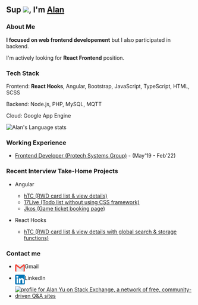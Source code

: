 ## Sup <img src="https://github.com/TheDudeThatCode/TheDudeThatCode/blob/master/Assets/Hi.gif" width="29px">, I'm [Alan](https://www.linkedin.com/in/alan-yu-4218b9b4/) 

### About Me

**I focused on web frontend developement** but I also participated in backend.

I'm actively looking for **React Frontend** position.

### Tech Stack

Frontend: **React Hooks**, Angular, Bootstrap, JavaScript, TypeScript, HTML, SCSS

Backend: Node.js, PHP, MySQL, MQTT

Cloud: Google App Engine

![Alan's Language stats](https://github-readme-stats.vercel.app/api/top-langs/?username=imgonewild&langs_count=4)

### Working Experience
- [Frontend Developer (Protech Systems Group)](https://www.protech.com.tw/Home/home_us.asp) - (May'19 - Feb'22)

### Recent Interview Take-Home Projects
* Angular
  - [hTC (RWD card list & view details)](https://github.com/imgonewild/htc)
  - [17Live (Todo list without using CSS framework)](https://github.com/imgonewild/17live)
  - [Jkos (Game ticket booking page)](https://github.com/imgonewild/jkos)

* React Hooks
  - [hTC (RWD card list & view details with global search & storage functions)](https://github.com/imgonewild/htc-react-hooks)

### Contact me

* Gmail <a href="mailto:kaisite2004@gmail.com">
  <img align="left" width="26px" height="26px" src="https://github.com/imgonewild/imgonewild/blob/main/assets/Gmail.svg" />  
</a>

* LinkedIn <a href="https://www.linkedin.com/in/alan-yu-4218b9b4/">
  <img align="left" width="26px" height="26px" src="https://github.com/imgonewild/imgonewild/blob/main/assets/Linkedin.svg"  />
</a>

* <a href="https://stackoverflow.com/users/3077712/alan-yu"><img src="https://stackexchange.com/users/flair/3696510.png" width="210" height="60" alt="profile for Alan Yu on Stack Exchange, a network of free, community-driven Q&amp;A sites" title="profile for Alan Yu on Stack Exchange, a network of free, community-driven Q&amp;A sites"></a>

